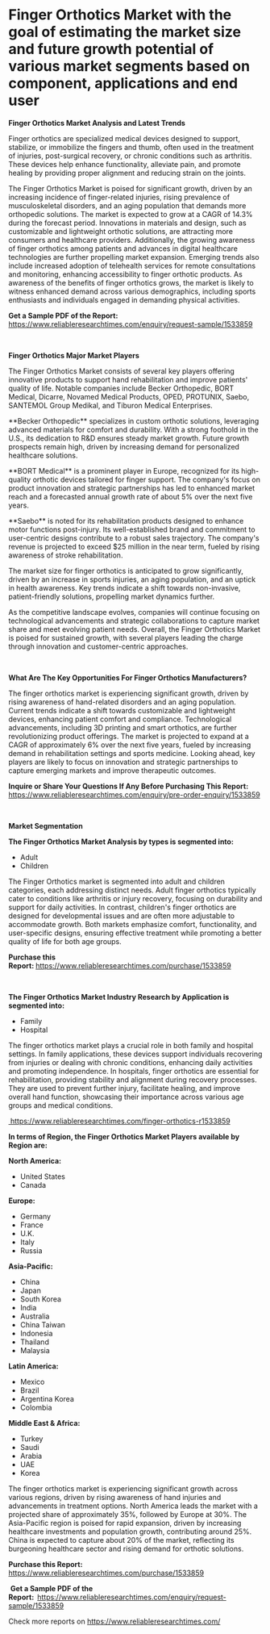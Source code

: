 <p><h1>Finger Orthotics Market with the goal of estimating the market size and future growth potential of various market segments based on component, applications and end user</h1></p><p><strong>Finger Orthotics Market Analysis and Latest Trends</strong></p>
<p><p>Finger orthotics are specialized medical devices designed to support, stabilize, or immobilize the fingers and thumb, often used in the treatment of injuries, post-surgical recovery, or chronic conditions such as arthritis. These devices help enhance functionality, alleviate pain, and promote healing by providing proper alignment and reducing strain on the joints.</p><p>The Finger Orthotics Market is poised for significant growth, driven by an increasing incidence of finger-related injuries, rising prevalence of musculoskeletal disorders, and an aging population that demands more orthopedic solutions. The market is expected to grow at a CAGR of 14.3% during the forecast period. Innovations in materials and design, such as customizable and lightweight orthotic solutions, are attracting more consumers and healthcare providers. Additionally, the growing awareness of finger orthotics among patients and advances in digital healthcare technologies are further propelling market expansion. Emerging trends also include increased adoption of telehealth services for remote consultations and monitoring, enhancing accessibility to finger orthotic products. As awareness of the benefits of finger orthotics grows, the market is likely to witness enhanced demand across various demographics, including sports enthusiasts and individuals engaged in demanding physical activities.</p></p>
<p><strong>Get a Sample PDF of the Report:&nbsp;</strong> <a href="https://www.reliableresearchtimes.com/enquiry/request-sample/1533859?utm_campaign=2892&utm_medium=2&utm_source=Github&utm_content=ia&utm_term=03032025&utm_id=finger-orthotics">https://www.reliableresearchtimes.com/enquiry/request-sample/1533859</a></p>
<p>&nbsp;</p>
<p><strong>Finger Orthotics Major Market Players</strong></p>
<p><p>The Finger Orthotics Market consists of several key players offering innovative products to support hand rehabilitation and improve patients' quality of life. Notable companies include Becker Orthopedic, BORT Medical, Dicarre, Novamed Medical Products, OPED, PROTUNIX, Saebo, SANTEMOL Group Medikal, and Tiburon Medical Enterprises.</p><p>**Becker Orthopedic** specializes in custom orthotic solutions, leveraging advanced materials for comfort and durability. With a strong foothold in the U.S., its dedication to R&D ensures steady market growth. Future growth prospects remain high, driven by increasing demand for personalized healthcare solutions.</p><p>**BORT Medical** is a prominent player in Europe, recognized for its high-quality orthotic devices tailored for finger support. The company's focus on product innovation and strategic partnerships has led to enhanced market reach and a forecasted annual growth rate of about 5% over the next five years.</p><p>**Saebo** is noted for its rehabilitation products designed to enhance motor functions post-injury. Its well-established brand and commitment to user-centric designs contribute to a robust sales trajectory. The company's revenue is projected to exceed $25 million in the near term, fueled by rising awareness of stroke rehabilitation.</p><p>The market size for finger orthotics is anticipated to grow significantly, driven by an increase in sports injuries, an aging population, and an uptick in health awareness. Key trends indicate a shift towards non-invasive, patient-friendly solutions, propelling market dynamics further.</p><p>As the competitive landscape evolves, companies will continue focusing on technological advancements and strategic collaborations to capture market share and meet evolving patient needs. Overall, the Finger Orthotics Market is poised for sustained growth, with several players leading the charge through innovation and customer-centric approaches.</p></p>
<p>&nbsp;</p>
<p><strong>What Are The Key Opportunities For Finger Orthotics Manufacturers?</strong></p>
<p><p>The finger orthotics market is experiencing significant growth, driven by rising awareness of hand-related disorders and an aging population. Current trends indicate a shift towards customizable and lightweight devices, enhancing patient comfort and compliance. Technological advancements, including 3D printing and smart orthotics, are further revolutionizing product offerings. The market is projected to expand at a CAGR of approximately 6% over the next five years, fueled by increasing demand in rehabilitation settings and sports medicine. Looking ahead, key players are likely to focus on innovation and strategic partnerships to capture emerging markets and improve therapeutic outcomes.</p></p>
<p><strong>Inquire or Share Your Questions If Any Before Purchasing This Report:</strong> <a href="https://www.reliableresearchtimes.com/enquiry/pre-order-enquiry/1533859?utm_campaign=2892&utm_medium=2&utm_source=Github&utm_content=ia&utm_term=03032025&utm_id=finger-orthotics">https://www.reliableresearchtimes.com/enquiry/pre-order-enquiry/1533859</a></p>
<p>&nbsp;</p>
<p><strong>Market Segmentation</strong></p>
<p><strong>The Finger Orthotics Market Analysis by types is segmented into:</strong></p>
<p><ul><li>Adult</li><li>Children</li></ul></p>
<p><p>The Finger Orthotics market is segmented into adult and children categories, each addressing distinct needs. Adult finger orthotics typically cater to conditions like arthritis or injury recovery, focusing on durability and support for daily activities. In contrast, children's finger orthotics are designed for developmental issues and are often more adjustable to accommodate growth. Both markets emphasize comfort, functionality, and user-specific designs, ensuring effective treatment while promoting a better quality of life for both age groups.</p></p>
<p><strong>Purchase this Report:&nbsp;</strong><a href="https://www.reliableresearchtimes.com/purchase/1533859?utm_campaign=2892&utm_medium=2&utm_source=Github&utm_content=ia&utm_term=03032025&utm_id=finger-orthotics">https://www.reliableresearchtimes.com/purchase/1533859</a></p>
<p>&nbsp;</p>
<p><strong>The Finger Orthotics Market Industry Research by Application is segmented into:</strong></p>
<p><ul><li>Family</li><li>Hospital</li></ul></p>
<p><p>The finger orthotics market plays a crucial role in both family and hospital settings. In family applications, these devices support individuals recovering from injuries or dealing with chronic conditions, enhancing daily activities and promoting independence. In hospitals, finger orthotics are essential for rehabilitation, providing stability and alignment during recovery processes. They are used to prevent further injury, facilitate healing, and improve overall hand function, showcasing their importance across various age groups and medical conditions.</p></p>
<p><a href="https://www.reliableresearchtimes.com/finger-orthotics-r1533859?utm_campaign=2892&utm_medium=2&utm_source=Github&utm_content=ia&utm_term=03032025&utm_id=finger-orthotics">&nbsp;https://www.reliableresearchtimes.com/finger-orthotics-r1533859</a></p>
<p><strong>In terms of Region, the Finger Orthotics Market Players available by Region are:</strong></p>
<p>
    <p> <strong> North America: </strong>
        <ul>
            <li>United States</li>
            <li>Canada</li>
        </ul>
        </p> 
    <p> <strong> Europe: </strong>
        <ul>
            <li>Germany</li>
            <li>France</li>
            <li>U.K.</li>
            <li>Italy</li>
            <li>Russia</li>
        </ul>
        </p> 
    <p> <strong> Asia-Pacific: </strong>
        <ul>
            <li>China</li>
            <li>Japan</li>
            <li>South Korea</li>
            <li>India</li>
            <li>Australia</li>
            <li>China Taiwan</li>
            <li>Indonesia</li>
            <li>Thailand</li>
            <li>Malaysia</li>
        </ul>
        </p> 
    <p> <strong> Latin America: </strong>
        <ul>
            <li>Mexico</li>
            <li>Brazil</li>
            <li>Argentina Korea</li>
            <li>Colombia</li>
        </ul>
        </p> 
    <p> <strong> Middle East & Africa: </strong>
        <ul>
            <li>Turkey</li>
            <li>Saudi</li>
            <li>Arabia</li>
            <li>UAE</li>
            <li>Korea</li>
        </ul>
    </p>
    </p>
<p><p>The finger orthotics market is experiencing significant growth across various regions, driven by rising awareness of hand injuries and advancements in treatment options. North America leads the market with a projected share of approximately 35%, followed by Europe at 30%. The Asia-Pacific region is poised for rapid expansion, driven by increasing healthcare investments and population growth, contributing around 25%. China is expected to capture about 20% of the market, reflecting its burgeoning healthcare sector and rising demand for orthotic solutions.</p></p>
<p><strong>Purchase this Report: </strong><a href="https://www.reliableresearchtimes.com/purchase/1533859?utm_campaign=2892&utm_medium=2&utm_source=Github&utm_content=ia&utm_term=03032025&utm_id=finger-orthotics">https://www.reliableresearchtimes.com/purchase/1533859</a></p>
<p>&nbsp;<strong>Get a Sample PDF of the Report:&nbsp;&nbsp;</strong><a href="https://www.reliableresearchtimes.com/enquiry/request-sample/1533859?utm_campaign=2892&utm_medium=2&utm_source=Github&utm_content=ia&utm_term=03032025&utm_id=finger-orthotics">https://www.reliableresearchtimes.com/enquiry/request-sample/1533859</a></p>
<p><strong></strong></p>
<p>Check more reports on <a href="https://www.reliableresearchtimes.com/?utm_campaign=2892&utm_medium=2&utm_source=Github&utm_content=ia&utm_term=03032025&utm_id=finger-orthotics">https://www.reliableresearchtimes.com/</a></p>